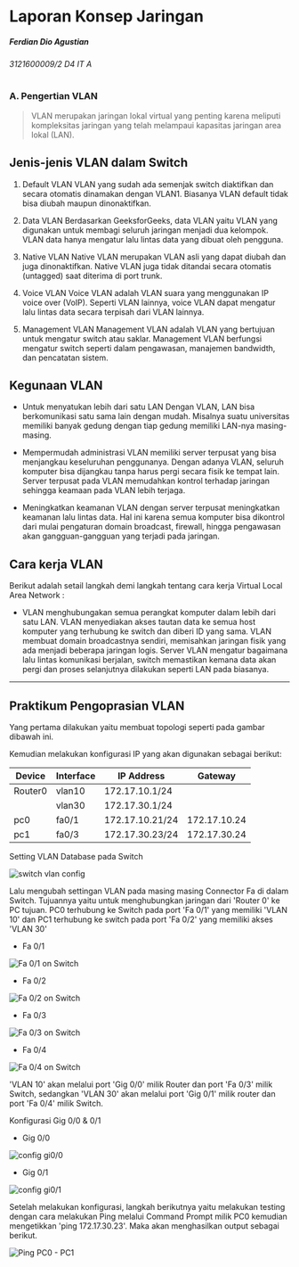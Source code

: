 # Laporan Konsep Jaringan
##### Ferdian Dio Agustian
###### 3121600009/2 D4 IT A

#

### A. Pengertian VLAN

 >VLAN merupakan jaringan lokal virtual yang penting karena meliputi kompleksitas jaringan yang telah melampaui kapasitas jaringan area lokal (LAN).


## Jenis-jenis VLAN dalam Switch

1. Default VLAN
VLAN yang sudah ada semenjak switch diaktifkan dan secara otomatis dinamakan dengan VLAN1. Biasanya VLAN default tidak bisa diubah maupun dinonaktifkan.

2. Data VLAN 
Berdasarkan GeeksforGeeks, data VLAN yaitu VLAN yang digunakan untuk membagi seluruh jaringan menjadi dua kelompok. VLAN data hanya mengatur lalu lintas data yang dibuat oleh pengguna.

3. Native VLAN 
Native VLAN merupakan VLAN asli yang dapat diubah dan juga dinonaktifkan. Native VLAN juga tidak ditandai secara otomatis (untagged) saat diterima di port trunk.

4. Voice VLAN 
Voice VLAN adalah VLAN suara yang menggunakan IP voice over (VoIP). Seperti VLAN lainnya, voice VLAN dapat mengatur lalu lintas data secara terpisah dari VLAN lainnya.

5. Management VLAN 
Management VLAN adalah VLAN yang bertujuan untuk mengatur switch atau saklar. Management VLAN berfungsi mengatur switch seperti dalam pengawasan, manajemen bandwidth, dan pencatatan sistem.

## Kegunaan VLAN

- Untuk menyatukan lebih dari satu LAN
Dengan VLAN, LAN bisa berkomunikasi satu sama lain dengan mudah. Misalnya suatu universitas memiliki banyak gedung dengan tiap gedung memiliki LAN-nya masing-masing.

- Mempermudah administrasi
VLAN memiliki server terpusat yang bisa menjangkau keseluruhan penggunanya. Dengan adanya VLAN, seluruh komputer bisa dijangkau tanpa harus pergi secara fisik ke tempat lain. Server terpusat pada VLAN memudahkan kontrol terhadap jaringan sehingga keamaan pada VLAN lebih terjaga.

- Meningkatkan keamanan
VLAN dengan server terpusat meningkatkan keamanan lalu lintas data. Hal ini karena semua komputer bisa dikontrol dari mulai pengaturan domain broadcast, firewall, hingga pengawasan akan gangguan-gangguan yang terjadi pada jaringan.

## Cara kerja VLAN

Berikut adalah setail langkah demi langkah tentang cara kerja Virtual
Local Area Network :
- VLAN menghubungakan semua perangkat komputer dalam lebih dari satu LAN. VLAN menyediakan akses tautan data ke semua host komputer yang terhubung ke switch dan diberi ID yang sama. 
VLAN membuat domain broadcastnya sendiri, memisahkan jaringan fisik yang ada menjadi beberapa jaringan logis. Server VLAN mengatur bagaimana lalu lintas komunikasi berjalan, switch memastikan kemana data akan pergi dan proses selanjutnya dilakukan seperti LAN pada biasanya.

---

## Praktikum Pengoprasian VLAN

Yang pertama dilakukan yaitu membuat topologi seperti pada gambar dibawah ini.

Kemudian melakukan konfigurasi IP yang akan digunakan sebagai berikut:

| Device  | Interface | IP Address      | Gateway      |
| ------- | --------- | --------------- | ------------ |
| Router0 | vlan10    | 172.17.10.1/24  |              |
|         | vlan30    | 172.17.30.1/24  |              |
| pc0     | fa0/1     | 172.17.10.21/24 | 172.17.10.24 |
| pc1     | fa0/3     | 172.17.30.23/24 | 172.17.30.24 |

Setting VLAN Database pada Switch

![switch vlan config](https://i.postimg.cc/G2hN7mCK/VLAN-Conf-on-Switch.png)

Lalu mengubah settingan VLAN pada masing masing Connector Fa di dalam Switch. Tujuannya yaitu untuk menghubungkan jaringan dari 'Router 0' ke PC tujuan. PC0 terhubung ke Switch pada port 'Fa 0/1' yang memiliki 'VLAN 10' dan PC1 terhubung ke switch pada port 'Fa 0/2' yang memiliki akses 'VLAN 30'

- Fa 0/1

![Fa 0/1 on Switch](https://i.postimg.cc/s1FTrVtt/Fa1-on-Switch.png)

- Fa 0/2

![Fa 0/2 on Switch](https://i.postimg.cc/BZd362sG/Fa2-on-Switch.png)

- Fa 0/3

![Fa 0/3 on Switch](https://i.postimg.cc/xjbrWqmp/Fa3-on-Switch.png)

- Fa 0/4

![Fa 0/4 on Switch](https://i.postimg.cc/7h1Kqvwh/Fa4-on-Switch.png)


'VLAN 10' akan melalui port 'Gig 0/0' milik Router dan port 'Fa 0/3' milik Switch, sedangkan 'VLAN 30' akan melalui port 'Gig 0/1' milik router dan port 'Fa 0/4' milik Switch.

Konfigurasi Gig 0/0 & 0/1

- Gig 0/0

![config gi0/0](https://i.postimg.cc/ydjJKn2B/Gig0-on-Router.png)

- Gig 0/1

![config gi0/1](https://i.postimg.cc/59PHk7wS/Gig1-on-Router.png)

Setelah melakukan konfigurasi, langkah berikutnya yaitu melakukan testing dengan cara melakukan Ping melalui Command Prompt milik PC0 kemudian mengetikkan 'ping 172.17.30.23'. Maka akan menghasilkan output sebagai berikut.

![Ping PC0 - PC1](https://i.postimg.cc/hPWGYkXx/Ping-PC0-PC1.png)